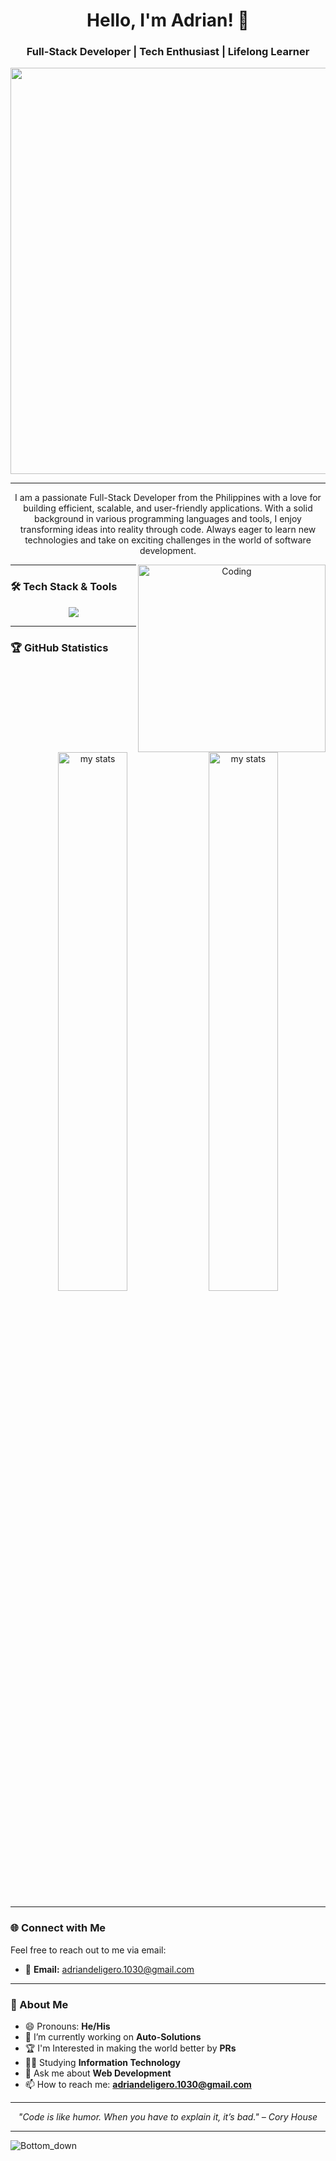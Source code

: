 <h1 align="center">Hello, I'm Adrian! 👋</h1>
<h3 align="center">Full-Stack Developer | Tech Enthusiast | Lifelong Learner</h3>

<p align="center">
  <a href="#">
    <img width="650px" src="https://readme-typing-svg.herokuapp.com?font=Ubuntu&color=58a6ff&size=22&center=true&lines=Hello,+World+👋;Happy+to+See+You+Here+😀;This+Is+My+TechStack+💻;Feel+Free+to+Look+Around+✌;Reach+Me+Out+If+You+Need+Me+🎨🙌;Have+a+Great+Day+🌞">
  </a>
</p>

---

<p align="center">
  I am a passionate Full-Stack Developer from the Philippines with a love for building efficient, scalable, and user-friendly applications. With a solid background in various programming languages and tools, I enjoy transforming ideas into reality through code. Always eager to learn new technologies and take on exciting challenges in the world of software development.
</p>

<p align="center">
  <img align="right" alt="Coding" width="300" src="https://cdn.dribbble.com/users/1162077/screenshots/3848914/programmer.gif" />
</p>

---

### 🛠️ Tech Stack & Tools

<p align="center">
  <a href="#">
    <img src="https://skillicons.dev/icons?i=nodejs,c,java,html,css,javascript,vite,mysql,jquery,postgres,php,laravel,postman,react,sass,ps,stackoverflow,git&perline=9" />
  </a>
</p>

---

### 🏆 GitHub Statistics

<div align="center">
  <img alt="my stats" width="47%" src="https://github-readme-stats.vercel.app/api/top-langs/?username=addeligero&layout=compact"/>
  <img alt="my stats" width="47%"  src="https://github-readme-stats.vercel.app/api?username=addeligero&&show_icons=true&bg_color=00000000" />
</div>

---

### 🌐 Connect with Me

Feel free to reach out to me via email:

- 📧 **Email:** [adriandeligero.1030@gmail.com](mailto:adriandeligero.1030@gmail.com)

---

### 🎯 About Me

- 😄 Pronouns: **He/His**
- 🌱 I’m currently working on **Auto-Solutions**
- 🏆 I'm Interested in making the world better by **PRs**
- 👨‍🎓 Studying **Information Technology**
- 💬 Ask me about **Web Development**
- 📫 How to reach me: **adriandeligero.1030@gmail.com**


---

<p align="center">
  <em>"Code is like humor. When you have to explain it, it’s bad." – Cory House</em>
</p>

---

![Bottom_down](https://github.com/centmarde/centmarde/assets/159101935/aecdf82d-fe75-4add-9b17-9e0d5961fd8c)
